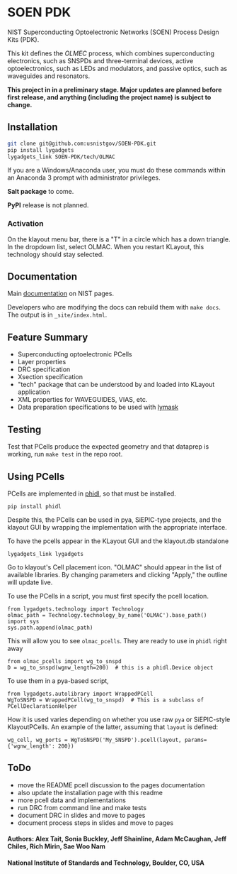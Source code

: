 # SOEN PDK
NIST Superconducting Optoelectronic Networks (SOEN) Process Design Kits (PDK).

This kit defines the *OLMEC* process, which combines superconducting electronics, such as SNSPDs and three-terminal devices, active optoelectronics, such as LEDs and modulators, and passive optics, such as waveguides and resonators.

**This project in in a preliminary stage. Major updates are planned before first release, and anything (including the project name) is subject to change.**


## Installation
```bash
git clone git@github.com:usnistgov/SOEN-PDK.git
pip install lygadgets
lygadgets_link SOEN-PDK/tech/OLMAC
```

If you are a Windows/Anaconda user, you must do these commands within an Anaconda 3 prompt with administrator privileges.

**Salt package** to come.

**PyPI** release is not planned.

### Activation
On the klayout menu bar, there is a "T" in a circle which has a down triangle. In the dropdown list, select OLMAC. When you restart KLayout, this technology should stay selected.


## Documentation
Main [documentation](https://pages.nist.gov/SOEN-PDK) on NIST pages.

Developers who are modifying the docs can rebuild them with `make docs`. The output is in `_site/index.html`.


## Feature Summary
- Superconducting optoelectronic PCells
- Layer properties
- DRC specification
- Xsection specification
- "tech" package that can be understood by and loaded into KLayout application
- XML properties for WAVEGUIDES, VIAS, etc.
- Data preparation specifications to be used with [lymask](https://github.com/atait/lymask)


## Testing
Test that PCells produce the expected geometry and that dataprep is working, run `make test` in the repo root.


## Using PCells
PCells are implemented in [phidl](https://github.com/amccaugh/phidl), so that must be installed.
```
pip install phidl
```
Despite this, the PCells can be used in pya, SiEPIC-type projects, and the klayout GUI by wrapping the implementation with the appropriate interface.

To have the pcells appear in the KLayout GUI and the klayout.db standalone
```
lygadgets_link lygadgets
```
Go to klayout's Cell placement icon. "OLMAC" should appear in the list of available libraries. By changing parameters and clicking "Apply," the outline will update live.

To use the PCells in a script, you must first specify the pcell location.
```
from lygadgets.technology import Technology
olmac_path = Technology.technology_by_name('OLMAC').base_path()
import sys
sys.path.append(olmac_path)
```
This will allow you to see `olmac_pcells`. They are ready to use in `phidl` right away
```
from olmac_pcells import wg_to_snspd
D = wg_to_snspd(wgnw_length=200)  # this is a phidl.Device object
```

To use them in a pya-based script,
```
from lygadgets.autolibrary import WrappedPCell
WgToSNSPD = WrappedPCell(wg_to_snspd)  # This is a subclass of PCellDeclarationHelper
```
How it is used varies depending on whether you use raw `pya` or SiEPIC-style KlayoutPCells. An example of the latter, assuming that `layout` is defined:
```
wg_cell, wg_ports = WgToSNSPD('My_SNSPD').pcell(layout, params={'wgnw_length': 200})
```


## ToDo
- move the README pcell discussion to the pages documentation
- also update the installation page with this readme
- more pcell data and implementations
- run DRC from command line and make tests
- document DRC in slides and move to pages
- document process steps in slides and move to pages

#### Authors: Alex Tait, Sonia Buckley, Jeff Shainline, Adam McCaughan, Jeff Chiles, Rich Mirin, Sae Woo Nam
#### National Institute of Standards and Technology, Boulder, CO, USA

